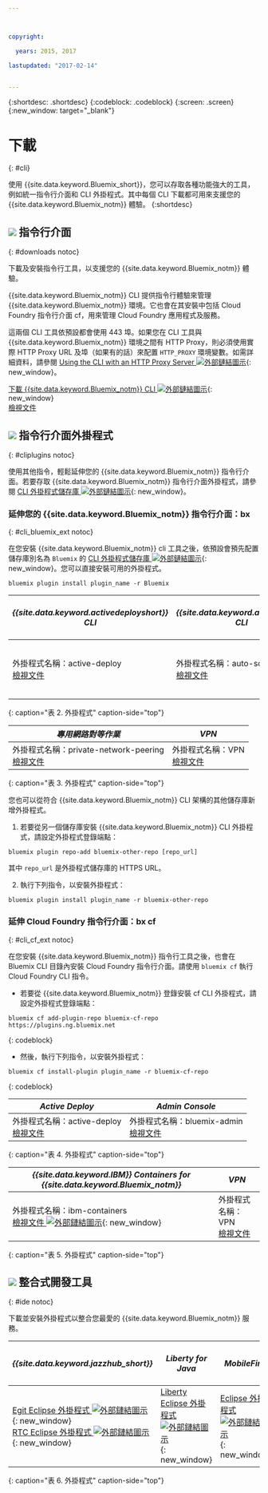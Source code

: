 ```yaml
---



copyright:

  years: 2015, 2017

lastupdated: "2017-02-14"


---
```


{:shortdesc: .shortdesc}
{:codeblock: .codeblock}
{:screen: .screen}
{:new_window: target="_blank"}

# 下載
{: #cli}

使用 {{site.data.keyword.Bluemix_short}}，您可以存取各種功能強大的工具，例如統一指令行介面和 CLI 外掛程式。其中每個 CLI 下載都可用來支援您的 {{site.data.keyword.Bluemix_notm}} 體驗。
{:shortdesc}

## ![](./images/CLI.svg) 指令行介面
{: #downloads notoc}

下載及安裝指令行工具，以支援您的 {{site.data.keyword.Bluemix_notm}} 體驗。

{{site.data.keyword.Bluemix_notm}} CLI 提供指令行體驗來管理 {{site.data.keyword.Bluemix_notm}} 環境。它也會在其安裝中包括 Cloud Foundry 指令行介面 cf，用來管理 Cloud Foundry 應用程式及服務。 

這兩個 CLI 工具依預設都會使用 443 埠。如果您在 CLI 工具與 {{site.data.keyword.Bluemix_notm}} 環境之間有 HTTP Proxy，則必須使用實際 HTTP Proxy URL 及埠（如果有的話）來配置 `HTTP_PROXY` 環境變數。如需詳細資料，請參閱 [Using the CLI with an HTTP Proxy Server ![外部鏈結圖示](../icons/launch-glyph.svg)](http://docs.cloudfoundry.org/cf-cli/http-proxy.html){: new_window}。

[下載 {{site.data.keyword.Bluemix_notm}} CLI ![外部鏈結圖示](../icons/launch-glyph.svg)](http://clis.ng.bluemix.net/){: new_window} <br> 
[檢視文件](/docs/cli/reference/bluemix_cli/index.html)

## ![](./images/CLI_Plugin.svg) 指令行介面外掛程式
{: #cliplugins notoc}

使用其他指令，輕鬆延伸您的 {{site.data.keyword.Bluemix_notm}} 指令行介面。若要存取 {{site.data.keyword.Bluemix_notm}} 指令行介面外掛程式，請參閱 [CLI 外掛程式儲存庫 ![外部鏈結圖示](../icons/launch-glyph.svg)](https://plugins.ng.bluemix.net/){: new_window}。

### 延伸您的 {{site.data.keyword.Bluemix_notm}} 指令行介面：bx
{: #cli_bluemix_ext notoc}


在您安裝 {{site.data.keyword.Bluemix_notm}} cli 工具之後，依預設會預先配置儲存庫別名為 `Bluemix` 的 [CLI 外掛程式儲存庫 ![外部鏈結圖示](../icons/launch-glyph.svg)](https://plugins.ng.bluemix.net/){: new_window}。您可以直接安裝可用的外掛程式。

```
bluemix plugin install plugin_name -r Bluemix
```

| *{{site.data.keyword.activedeployshort}} CLI* | *{{site.data.keyword.autoscaling}} CLI* | *IBM Bluemix Container Service*  |
|-----|-----|-----|
| 外掛程式名稱：active-deploy<br> [檢視文件](/docs/services/ActiveDeploy/cli.html#cli) | 外掛程式名稱：auto-scaling <br> [檢視文件](/docs/cli/plugins/auto-scaling/index.html) | 外掛程式名稱：container-service  <br> [檢視文件](/docs/containers/cs_cli_devtools.html) |
{: caption="表 2. 外掛程式" caption-side="top"}

|  *專用網路對等作業* | *VPN*  |
|-----|-----|
| 外掛程式名稱：private-network-peering  <br> [檢視文件](/docs/cli/plugins/pnp/index.html) | 外掛程式名稱：VPN <br> [檢視文件](/docs/cli/plugins/bx_vpn/index.html) |
{: caption="表 3. 外掛程式" caption-side="top"}

您也可以從符合 {{site.data.keyword.Bluemix_notm}} CLI 架構的其他儲存庫新增外掛程式。
1. 若要從另一個儲存庫安裝 {{site.data.keyword.Bluemix_notm}} CLI 外掛程式，請設定外掛程式登錄端點：
```
bluemix plugin repo-add bluemix-other-repo [repo_url]
```
其中 `repo_url` 是外掛程式儲存庫的 HTTPS URL。

2. 執行下列指令，以安裝外掛程式：
```
bluemix plugin install plugin_name -r bluemix-other-repo
```


### 延伸 Cloud Foundry 指令行介面：bx cf
{: #cli_cf_ext notoc}

在您安裝 {{site.data.keyword.Bluemix_notm}} 指令行工具之後，也會在 Bluemix CLI 目錄內安裝 Cloud Foundry 指令行介面。請使用 `bluemix cf` 執行 Cloud Foundry CLI 指令。

* 若要從 {{site.data.keyword.Bluemix_notm}} 登錄安裝 cf CLI 外掛程式，請設定外掛程式登錄端點：


```
bluemix cf add-plugin-repo bluemix-cf-repo https://plugins.ng.bluemix.net
```
{: codeblock}

* 然後，執行下列指令，以安裝外掛程式：

```
bluemix cf install-plugin plugin_name -r bluemix-cf-repo
```
{: codeblock}

| *Active Deploy* | *Admin Console* |
|-----------------|-----------------|
| 外掛程式名稱：active-deploy<br>  [檢視文件](/docs/services/ActiveDeploy/cli.html#cli) |  外掛程式名稱：bluemix-admin<br> [檢視文件](/docs/cli/plugins/bluemix_admin/index.html) |
{: caption="表 4. 外掛程式" caption-side="top"}

| *{{site.data.keyword.IBM}} Containers for {{site.data.keyword.Bluemix_notm}}* | *VPN* |
|-----------------|-----------------|
| 外掛程式名稱：ibm-containers<br> [檢視文件 ![外部鏈結圖示](../icons/launch-glyph.svg)](https://www.{DomainName}/docs/containers/container_cli_cfic.html#container_cli_cfic){: new_window} | 外掛程式名稱：VPN <br> [檢視文件](/docs/cli/plugins/vpn/index.html) |
{: caption="表 5. 外掛程式" caption-side="top"}

## ![](./images/Integrated_Dev_Tools.svg) 整合式開發工具
{: #ide notoc}

下載並安裝外掛程式以整合您最愛的 {{site.data.keyword.Bluemix_notm}} 服務。

| *{{site.data.keyword.jazzhub_short}}* | *Liberty for Java* | *MobileFirst* | *{{site.data.keyword.rules_short}}* | *API Connect* | *Eclipse Tools for Bluemix* |
|-------------|----------|----------|----------|----------|----------|
| [Egit Eclipse 外掛程式 ![外部鏈結圖示](../icons/launch-glyph.svg)](https://hub.jazz.net/docs/reference/gitclient/#eclipse_using_egit){: new_window} <br> [RTC Eclipse 外掛程式 ![外部鏈結圖示](../icons/launch-glyph.svg)](https://hub.jazz.net/docs/reference/gitclient/#eclipse_using_rtc){: new_window} | [Liberty Eclipse 外掛程式 ![外部鏈結圖示](../icons/launch-glyph.svg)](https://developer.ibm.com/wasdev/downloads/liberty-profile-using-eclipse/){: new_window} | [Eclipse 外掛程式 ![外部鏈結圖示](../icons/launch-glyph.svg)](https://marketplace.eclipse.org/content/ibm-mobilefirst-platform-studio){: new_window} | [Rules Designer Eclipse 外掛程式](../services/rules/index.html#rulov002) | [Developer Toolkit ![外部鏈結圖示](../icons/launch-glyph.svg)](https://nextstage.torolab.ibm.com/apimanagement/getting-started/ ){: new_window} | [Bluemix Eclipse 外掛程式](/docs/manageapps/eclipsetools/eclipsetools.html) |
{: caption="表 6. 外掛程式" caption-side="top"}
